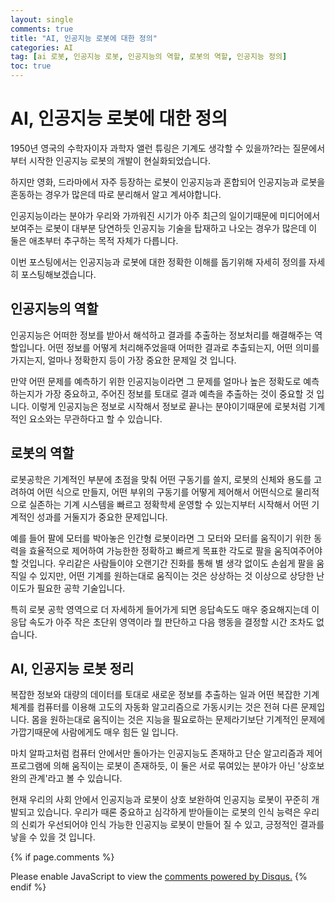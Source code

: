 ```yaml
---
layout: single
comments: true
title: "AI, 인공지능 로봇에 대한 정의"
categories: AI
tag: [ai 로봇, 인공지능 로봇, 인공지능의 역할, 로봇의 역할, 인공지능 정의]
toc: true
---
```


  <!-- Google addsense -->
  <script async src="https://pagead2.googlesyndication.com/pagead/js/adsbygoogle.js?client=ca-pub-2367691231152778"
    crossorigin="anonymous"></script>
  <!-- 상단 2개 -->
  <ins class="adsbygoogle" style="display:block" data-ad-client="ca-pub-2367691231152778" data-ad-slot="7442206282"
    data-ad-format="auto" data-full-width-responsive="true"></ins>
  <script>
    (adsbygoogle = window.adsbygoogle || []).push({});
  </script>


# AI, 인공지능 로봇에 대한 정의

1950년 영국의 수학자이자 과학자 앨런 튜링은 기계도 생각할 수 있을까?라는 질문에서부터 시작한 인공지능 로봇의 개발이 현실화되었습니다.

하지만 영화, 드라마에서 자주 등장하는 로봇이 인공지능과 혼합되어 인공지능과 로봇을 혼동하는 경우가 많은데 따로 분리해서 알고 계셔야합니다.

인공지능이라는 분야가 우리와 가까워진 시기가 아주 최근의 일이기때문에 미디어에서 보여주는 로봇이 대부분 당연하듯 인공지능 기술을 탑재하고 나오는 경우가 많은데 이 둘은 애초부터 추구하는 목적 자체가 다릅니다.

이번 포스팅에서는 인공지능과 로봇에 대한 정확한 이해를 돕기위해 자세히 정의를 자세히 포스팅해보겠습니다.


## 인공지능의 역할

인공지능은 어떠한 정보를 받아서 해석하고 결과를 추출하는 정보처리를 해결해주는 역할입니다. 어떤 정보를 어떻게 처리해주었을때 어떠한 결과로 추출되는지, 어떤 의미를 가지는지, 얼마나 정확한지 등이 가장 중요한 문제일 것 입니다.

만약 어떤 문제를 예측하기 위한 인공지능이라면 그 문제를 얼마나 높은 정확도로 예측하는지가 가장 중요하고, 주어진 정보를 토대로 결과 예측을 추출하는 것이 중요할 것 입니다. 이렇게 인공지능은 정보로 시작해서 정보로 끝나는 분야이기때문에 로봇처럼 기계적인 요소와는 무관하다고 할 수 있습니다.


## 로봇의 역할

로봇공학은 기계적인 부분에 초점을 맞춰 어떤 구동기를 쓸지, 로봇의 신체와 용도를 고려하여 어떤 식으로 만들지, 어떤 부위의 구동기를 어떻게 제어해서 어떤식으로 물리적으로 실존하는 기계 시스템을 빠르고 정확학세 운영할 수 있는지부터 시작해서 어떤 기계적인 성과를 거둘지가 중요한 문제입니다.

예를 들어 팔에 모터를 박아놓은 인간형 로봇이라면 그 모터와 모터를 움직이기 위한 동력을 효율적으로 제어하여 가능한한 정확하고 빠르게 목표한 각도로 팔을 움직여주어야 할 것입니다. 우리같은 사람들이야 오랜기간 진화를 통해 별 생각 없이도 손쉽게 팔을 움직일 수 있지만, 어떤 기계를 원하는대로 움직이는 것은 상상하는 것 이상으로 상당한 난이도가 필요한 공학 기술입니다.

특히 로봇 공학 영역으로 더 자세하게 들어가게 되면 응답속도도 매우 중요해지는데 이 응답 속도가 아주 작은 초단위 영역이라 뭘 판단하고 다음 행동을 결정할 시간 조차도 없습니다.


## AI, 인공지능 로봇 정리

복잡한 정보와 대량의 데이터를 토대로 새로운 정보를 추출하는 일과 어떤 복잡한 기계 체계를 컴퓨터를 이용해 고도의 자동화 알고리즘으로 가동시키는 것은 전혀 다른 문제입니다. 몸을 원하는대로 움직이는 것은 지능을 필요로하는 문제라기보단 기계적인 문제에 가깝기때문에 사람에게도 매우 힘든 일 입니다.

마치 알파고처럼 컴퓨터 안에서만 돌아가는 인공지능도 존재하고 단순 알고리즘과 제어 프로그램에 의해 움직이는 로봇이 존재하듯, 이 둘은 서로 묶여있는 분야가 아닌 '상호보완의 관계'라고 볼 수 있습니다.

현재 우리의 사회 안에서 인공지능과 로봇이 상호 보완하여 인공지능 로봇이 꾸준히 개발되고 있습니다. 우리가 때론 중요하고 심각하게 받아들이는 로봇의 인식 능력은 우리의 신뢰가 우선되어야 인식 가능한 인공지능 로봇이 만들어 질 수 있고, 긍정적인 결과를 낳을 수 있을 것 입니다.


  <!-- Google addsense -->
  <script async src="https://pagead2.googlesyndication.com/pagead/js/adsbygoogle.js?client=ca-pub-2367691231152778"
    crossorigin="anonymous"></script>
  <!-- alphaface.footer.add -->
  <ins class="adsbygoogle" style="display:block" data-ad-client="ca-pub-2367691231152778" data-ad-slot="8141421734"
    data-ad-format="auto" data-full-width-responsive="true"></ins>
  <script>
    (adsbygoogle = window.adsbygoogle || []).push({});
  </script>

{% if page.comments %}
<div id="disqus_thread"></div>
<script>
    /**
    *  RECOMMENDED CONFIGURATION VARIABLES: EDIT AND UNCOMMENT THE SECTION BELOW TO INSERT DYNAMIC VALUES FROM YOUR PLATFORM OR CMS.
    *  LEARN WHY DEFINING THESE VARIABLES IS IMPORTANT: https://disqus.com/admin/universalcode/#configuration-variables    */
    
    var disqus_config = function () {
    this.page.url = "{{ page.url | absolute_url }};";  // Replace PAGE_URL with your page's canonical URL variable
    this.page.identifier = "{{ page.id }}";; // Replace PAGE_IDENTIFIER with your page's unique identifier variable
    };
    
    (function() { // DON'T EDIT BELOW THIS LINE
    var d = document, s = d.createElement('script');
    s.src = 'https://alphafaceblog.disqus.com/embed.js';
    s.setAttribute('data-timestamp', +new Date());
    (d.head || d.body).appendChild(s);
    })();
</script>
<noscript>Please enable JavaScript to view the <a href="https://disqus.com/?ref_noscript">comments powered by Disqus.</a></noscript>
{% endif %}